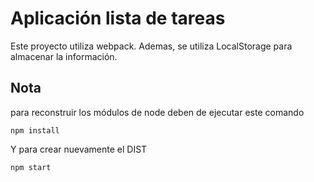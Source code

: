 # Aplicación lista de tareas

Este proyecto utiliza webpack. Ademas, se utiliza LocalStorage para almacenar la información. 

## Nota
para reconstruir los módulos de node deben de ejecutar este comando

```
npm install
```

Y para crear nuevamente el DIST

```
npm start
```
